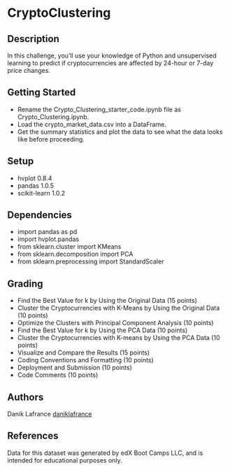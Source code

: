 # CryptoClustering

## Description

In this challenge, you’ll use your knowledge of Python and unsupervised learning to predict if cryptocurrencies are affected by 24-hour or 7-day price changes.

## Getting Started

* Rename the Crypto_Clustering_starter_code.ipynb file as Crypto_Clustering.ipynb.
* Load the crypto_market_data.csv into a DataFrame.
* Get the summary statistics and plot the data to see what the data looks like before proceeding.

## Setup

* hvplot 0.8.4
* pandas 1.0.5
* scikit-learn 1.0.2

## Dependencies

* import pandas as pd
* import hvplot.pandas
* from sklearn.cluster import KMeans
* from sklearn.decomposition import PCA
* from sklearn.preprocessing import StandardScaler

## Grading

* Find the Best Value for k by Using the Original Data (15 points)
* Cluster the Cryptocurrencies with K-Means by Using the Original Data (10 points)
* Optimize the Clusters with Principal Component Analysis (10 points)
* Find the Best Value for k by Using the PCA Data (10 points)
* Cluster the Cryptocurrencies with K-means by Using the PCA Data (10 points)
* Visualize and Compare the Results (15 points)
* Coding Conventions and Formatting (10 points)
* Deployment and Submission (10 points)
* Code Comments (10 points)

## Authors

Danik Lafrance
[daniklafrance]([https://github.com/daniklafrance])

## References

Data for this dataset was generated by edX Boot Camps LLC, and is intended for educational purposes only.
